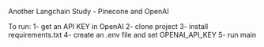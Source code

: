 Another Langchain Study - Pinecone and OpenAI

To run:
1- get an API KEY in OpenAI
2- clone project
3- install requirements.txt
4- create an .env file and set OPENAI_API_KEY
5- run main
